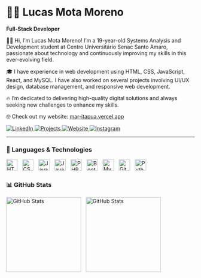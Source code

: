 # 👨‍💻 Lucas Mota Moreno

**Full-Stack Developer**

👋🏻 Hi, I’m Lucas Mota Moreno! I’m a 19-year-old Systems Analysis and Development student at Centro Universitário Senac Santo Amaro, passionate about technology and continuously improving my skills in this ever-evolving field.

🎓 I have experience in web development using HTML, CSS, JavaScript, React, and MySQL. I have also worked on several projects involving UI/UX design, database management, and responsive web development.

🔥 I’m dedicated to delivering high-quality digital solutions and always seeking new challenges to enhance my skills.

🤓 Check out my website: [mar-itapua.vercel.app](https://mar-itapua.vercel.app)

<p align="left">
    <a href="https://www.linkedin.com/in/lucas-mota-moreno-498b59264/">
        <img 
            alt="LinkedIn" 
            title="Connect with me on LinkedIn" 
            src="https://img.shields.io/badge/Connect%20on-LinkedIn-blue?style=for-the-badge&logo=linkedin" 
        />
    </a>
    <a href="https://github.com/jamelao011">
        <img 
            alt="Projects" 
            title="+100 Websites Developed" 
            src="https://img.shields.io/badge/%2B100-Websites%20Developed-orange?style=for-the-badge&logo=code" 
        />
    </a>
    <a href="https://mar-itapua.vercel.app">
        <img 
            alt="Website" 
            title="My Website" 
            src="https://img.shields.io/badge/My-Website-green?style=for-the-badge&logo=web" 
        />
    </a>
    <a href="https://www.instagram.com/lucass_2m/">
        <img 
            alt="Instagram" 
            title="Follow me on Instagram" 
            src="https://img.shields.io/badge/Follow%20me-Instagram-purple?style=for-the-badge&logo=instagram" 
        />
    </a>
</p>

---

### 🤖 Languages & Technologies

<img align="left" alt="HTML" title="HTML" width="30px" style="padding-right: 10px;" src="https://cdn.jsdelivr.net/gh/devicons/devicon@latest/icons/html5/html5-original.svg" />
<img align="left" alt="CSS" title="CSS" width="30px" style="padding-right: 10px;" src="https://cdn.jsdelivr.net/gh/devicons/devicon@latest/icons/css3/css3-original.svg" />
<img align="left" alt="JavaScript" title="JavaScript" width="30px" style="padding-right: 10px;" src="https://cdn.jsdelivr.net/gh/devicons/devicon@latest/icons/javascript/javascript-original.svg" />
<img align="left" alt="Java" title="Java" width="30px" style="padding-right: 10px;" src="https://cdn.jsdelivr.net/gh/devicons/devicon@latest/icons/java/java-original.svg" />
<img align="left" alt="PHP" title="PHP" width="30px" style="padding-right: 10px;" src="https://cdn.jsdelivr.net/gh/devicons/devicon@latest/icons/php/php-original.svg" />
<img align="left" alt="Bootstrap" title="Bootstrap" width="30px" style="padding-right: 10px;" src="https://cdn.jsdelivr.net/gh/devicons/devicon@latest/icons/bootstrap/bootstrap-original.svg" />
<img align="left" alt="MySQL" title="MySQL" width="30px" style="padding-right: 10px;" src="https://cdn.jsdelivr.net/gh/devicons/devicon@latest/icons/mysql/mysql-original.svg" />
<img align="left" alt="Git" title="Git" width="30px" style="padding-right: 10px;" src="https://cdn.jsdelivr.net/gh/devicons/devicon@latest/icons/git/git-original.svg" />
<img align="left" alt="Python" title="Python" width="30px" style="padding-right: 10px;" src="https://cdn.jsdelivr.net/gh/devicons/devicon@latest/icons/python/python-original.svg" />

<br/>
<br/>

### 📊 GitHub Stats

<p>
  <img align="left" alt="GitHub Stats" height="200" style="padding-right: 10px;" src="https://github-readme-stats.vercel.app/api?username=jamelao011&show_icons=true&theme=tokyonight&include_all_commits=true&locale=en" />

  <img align="left" alt="GitHub Stats" height="200" src="https://github-readme-stats.vercel.app/api/top-langs/?username=jamelao011&theme=tokyonight&layout=compact&custom_title=Technologies&langs_count=9" />
</p>
